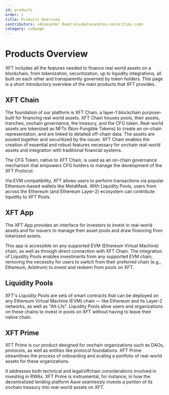 ```yaml
---
id: products
order: 1
title: Products Overview
contributors: <Alexander Reed:alex@alexandros-securities.com>
category: subpage
---
```


# Products Overview

XFT includes all the features needed to finance real world assets on a blockchain, from tokenization, securitization, up to liquidity integrations, all built on each other and transparently governed by token holders. This page is a short introductory overview of the main products that XFT provides.

## XFT Chain

The foundation of our platform is XFT Chain, a layer-1 blockchain purpose-built for financing real world assets. XFT Chain houses pools, their assets, tranches, onchain governance, the treasury, and the CFG token. Real-world assets are tokenized as NFTs (Non-Fungible Tokens) to create an on-chain representation, and are linked to detailed off-chain data. The assets are pooled together and securitized by the issuer. XFT Chain enables the creation of essential and robust features necessary for onchain real-world assets and integration with traditional financial systems.

The CFG Token, native to XFT Chain, is used as an on-chain governance mechanism that empowers CFG holders to manage the development of the XFT Protocol.

Via EVM compatibility, XFT allows users to perform transactions via popular Ethereum-based wallets like MetaMask. With Liquidity Pools, users from across the Ethereum (and Ethereum Layer-2) ecosystem can contribute liquidity to XFT Pools.

## XFT App

The XFT App provides an interface for investors to invest in real-world assets and for issuers to manage their asset pools and draw financing from tokenized assets.

This app is accessible on any supported EVM (Ethereum Virtual Machine) chain, as well as through direct connection with XFT Chain. The integration of Liquidity Pools enables investments from any supported EVM chain, removing the necessity for users to switch from their preferred chain (e.g., Ethereum, Arbitrum) to invest and redeem from pools on XFT.

## Liquidity Pools

XFT's _Liquidity Pools_ are sets of smart contracts that can be deployed on any Ethereum Virtual Machine (EVM) chain — like Ethereum and its Layer-2 networks, as well as "Alt-L1s". Liquidity Pools allow users and organizations on these chains to invest in pools on XFT without having to leave their native chain.

## XFT Prime

XFT Prime is our product designed for onchain organizations such as DAOs, protocols, as well as entities like protocol foundations. XFT Prime streamlines the process of onboarding and scaling a portfolio of real-world assets for these organizations.

It addresses both technical and legal/offchain considerations involved in investing in RWAs. XFT Prime is instrumental, for instance, in how the decentralized lending platform Aave seamlessly invests a portion of its onchain treasury into real-world assets on XFT.
